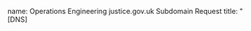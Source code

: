 name: Operations Engineering justice.gov.uk Subdomain Request
title: "[DNS] <title>"
description: Template request for adding a new justice.gov.uk subdomain.
labels: dns-request, add-subdomain-request
body:

- type: input
  id: requestor_name
  attributes:
    label: Requestor Name
    description: Enter your full name
  validations:
    required: true
- type: input
  id: moj-service-owner
  attributes:
    label: MoJ Service Owner
    description: Enter the name of the MoJ Service Owner
  validations:
    required: true
- type: input
  id: service-area-name
  attributes:
    label: Service Area Name
    description: Enter the name of the Service Area
  validations:
    required: true
- type: dropdown
  id: business-area-name
  attributes:
    label: Business Area Name
    description: Enter the name of the Business Area
    options:
      - HMPPS
      - HMCTS
      - CJSCP
      - Other
  validations:
    required: true
- type: input
  id: new-domain-name
  attributes:
    label: New Domain Name
    description: Enter the new domain name you wish to add
  validations:
    required: true
- type: input
  id: new-service-description
  attributes:
    label: New Service Description
    description: Enter a brief description of the service that will be using this domain
  validations:
    required: true
- type: input
  id: new-domain-purpose
  attributes:
    label: Purpose of New Domain
    description: Enter the primary purpose of this new domain
  validations:
    required: true
- type: dropdown
  id: type-of-record
  attributes:
    label: DNS Record Type
    description: Enter the type of DNS record required
    options:
      - NS
      - A
      - MX
      - CNAME
      - OTHER
  validations:
    required: true
- type: textarea
  id: ns_details
  attributes:
    label: NS Details (Optional)
    description: If NS record is selected, please provide a brief justification for its delegation
  validations:
    required: false
